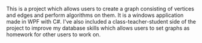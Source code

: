 This is a project which allows users to create a graph consisting of vertices and edges and perform algorithms on them.
It is a windows application made in WPF with C#.
I've also included a class-teacher-student side of the project to improve my database skills which allows users to set graphs as homework for other users to work on.
